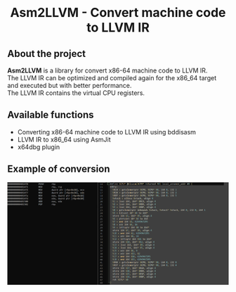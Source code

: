 <br/>
<p align="center">
  <h1 align="center">Asm2LLVM - Convert machine code to LLVM IR</h1>
</p>

## About the project

**Asm2LLVM** is a library for convert x86-64 machine code to LLVM IR.</br>
The LLVM IR can be optimized and compiled again for the x86_64 target and executed but with better performance.</br>
The LLVM IR contains the virtual CPU registers.

## Available functions

- Converting x86-64 machine code to LLVM IR using bddisasm
- LLVM IR to x86_64 using AsmJit
- x64dbg plugin

## Example of conversion

![Screen Shot](Test/example.png)
